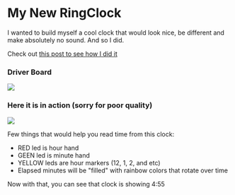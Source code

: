 # My New RingClock

I wanted to build myself a cool clock that would look nice, be different and make absolutely no sound. And so I did. 

Check out [this post to see how I did it](https://sasakaranovic.com/projects/ringclock/)

### Driver Board
![](https://sasakaranovic.com/wp-content/uploads/2018/10/IMG_20180921_231300-768x576.jpg)


### Here it is in action (sorry for poor quality)
![](https://sasakaranovic.com/wp-content/uploads/2018/10/RingClock.gif)

Few things that would help you read time from this clock:

- RED led is hour hand
- GEEN led is minute hand
- YELLOW leds are hour markers (12, 1, 2, and etc)
- Elapsed minutes will be "filled" with rainbow colors that rotate over time

Now with that, you can see that clock is showing 4:55
